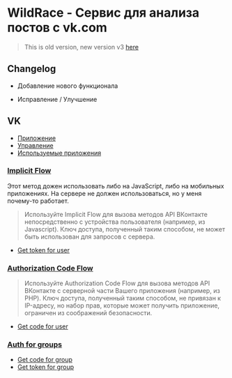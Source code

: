 WildRace - Сервис для анализа постов с vk.com
====================================================

> This is old version, new version v3 [here](https://github.com/phpusr/wildrace)

## Changelog

+ Добавление нового функционала
* Исправление / Улучшение

## VK

- [Приложение](https://vk.com/app5344865)
- [Управление](https://vk.com/editapp?id=5344865&section=info)
- [Используемые приложения](https://vk.com/settings?act=apps)

### [Implicit Flow](https://vk.com/dev/implicit_flow_user)

Этот метод дожен использовать либо на JavaScript, либо на мобильных приложениях. 
На сервере не должен использоваться, но у меня почему-то работает.

> Используйте Implicit Flow для вызова методов API ВКонтакте непосредственно с устройства 
> пользователя (например, из Javascript). 
> Ключ доступа, полученный таким способом, не может быть использован для запросов с сервера.

- [Get token for user](https://oauth.vk.com/authorize?client_id=5344865&display=page&redirect_uri=https://oauth.vk.com/blank.html&scope=wall,offline&response_type=token&v=5.69&state=123456)

### [Authorization Code Flow](https://vk.com/dev/authcode_flow_user)

> Используйте Authorization Code Flow для вызова методов API ВКонтакте с серверной части 
> Вашего приложения (например, из PHP). 
> Ключ доступа, полученный таким способом, не привязан к IP-адресу, но набор прав, которые может 
> получить приложение, ограничен из соображений безопасности.

- [Get code for user](https://oauth.vk.com/authorize?client_id=5344865&display=page&redirect_uri=https://oauth.vk.com/blank.html&scope=wall,offline&response_type=code&v=5.69&state=123456)

### [Auth for groups](https://vk.com/dev/access_token?f=2.%20%D0%9A%D0%BB%D1%8E%D1%87%20%D0%B4%D0%BE%D1%81%D1%82%D1%83%D0%BF%D0%B0%20%D1%81%D0%BE%D0%BE%D0%B1%D1%89%D0%B5%D1%81%D1%82%D0%B2%D0%B0)
- [Get code for group](https://oauth.vk.com/authorize?client_id=5344865&display=page&redirect_uri=https://oauth.vk.com/blank.html&group_ids=88923650&scope=messages&response_type=code&v=5.69)
- [Get token for group](https://oauth.vk.com/access_token?client_id=5344865&client_secret=*&redirect_uri=https://oauth.vk.com/blank.html&code=*)